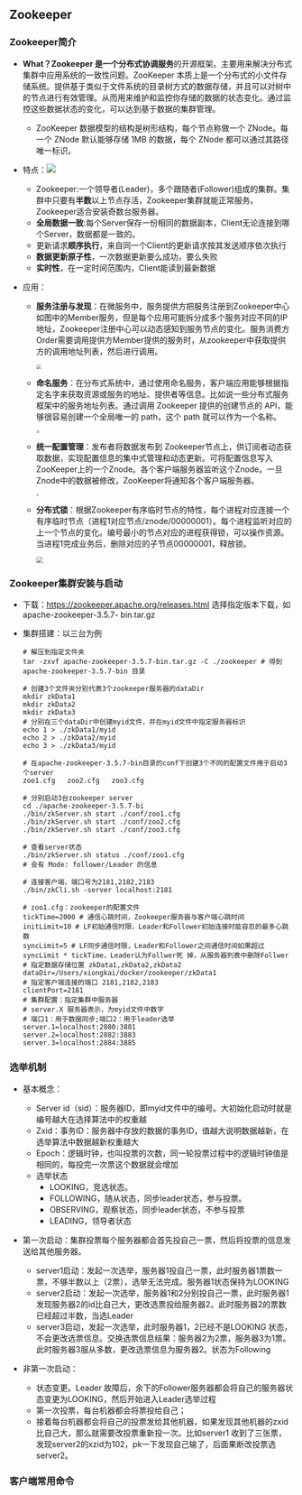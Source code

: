 ## Zookeeper



### Zookeeper简介

- **What？**Zookeeper 是一个**分布式协调服务**的开源框架。主要用来解决分布式集群中应用系统的一致性问题。ZooKeeper 本质上是一个分布式的小文件存储系统。提供基于类似于文件系统的目录树方式的数据存储，并且可以对树中的节点进行有效管理。从而用来维护和监控你存储的数据的状态变化。通过监控这些数据状态的变化，可以达到基于数据的集群管理。

  - ZooKeeper 数据模型的结构是树形结构，每个节点称做一个 ZNode。每一个 ZNode 默认能够存储 1MB 的数据，每个 ZNode 都可以通过其路径唯一标识。

- 特点：![](https://raw.githubusercontent.com/Xiongkai-Wang/photos/main/zookeeper-overview.png)

  - Zookeeper:一个领导者(Leader)，多个跟随者(Follower)组成的集群。集群中只要有**半数**以上节点存活，Zookeeper集群就能正常服务。Zookeeper适合安装奇数台服务器。
  - **全局数据一致**:每个Server保存一份相同的数据副本，Client无论连接到哪个Server，数据都是一致的。
  - 更新请求**顺序执行**，来自同一个Client的更新请求按其发送顺序依次执行
  - **数据更新原子性**，一次数据更新要么成功，要么失败
  - **实时性**，在一定时间范围内，Client能读到最新数据

- 应用：

  - **服务注册与发现**：在微服务中，服务提供方把服务注册到Zookeeper中心如图中的Member服务，但是每个应用可能拆分成多个服务对应不同的IP地址，Zookeeper注册中心可以动态感知到服务节点的变化。服务消费方Order需要调用提供方Member提供的服务时，从zookeeper中获取提供方的调用地址列表，然后进行调用。

    <img src="https://raw.githubusercontent.com/Xiongkai-Wang/photos/main/zookeeper-serviceRegistry.jpg" style="zoom:50%;" />

  - **命名服务**：在分布式系统中，通过使用命名服务，客户端应用能够根据指定名字来获取资源或服务的地址、提供者等信息。比如说一些分布式服务框架中的服务地址列表。通过调用 Zookeeper 提供的创建节点的 API，能够很容易创建一个全局唯一的 path，这个 path 就可以作为一个名称。

    <img src="https://raw.githubusercontent.com/Xiongkai-Wang/photos/main/zookeeper-namingService.png"  style="zoom:33%;" />

  - **统一配置管理**：发布者将数据发布到 Zookeeper节点上，供订阅者动态获取数据，实现配置信息的集中式管理和动态更新。可将配置信息写入ZooKeeper上的一个Znode。各个客户端服务器监听这个Znode。一旦Znode中的数据被修改，ZooKeeper将通知各个客户端服务器。

    <img src="https://raw.githubusercontent.com/Xiongkai-Wang/photos/main/zookeeper-configCenter.png" style="zoom:25%;" />

  - **分布式锁**：根据Zookeeper有序临时节点的特性，每个进程对应连接一个有序临时节点（进程1对应节点/znode/00000001）。每个进程监听对应的上一个节点的变化。编号最小的节点对应的进程获得锁，可以操作资源。当进程1完成业务后，删除对应的子节点00000001，释放锁。

    <img src="https://raw.githubusercontent.com/Xiongkai-Wang/photos/main/zookeeper-distributedLock.jpg" style="zoom:70%;" />



### Zookeeper集群安装与启动

- 下载：https://zookeeper.apache.org/releases.html 选择指定版本下载，如apache-zookeeper-3.5.7- bin.tar.gz

- 集群搭建：以三台为例

  ```shell
  # 解压到指定文件夹
  tar -zxvf apache-zookeeper-3.5.7-bin.tar.gz -C ./zookeeper # 得到 apache-zookeeper-3.5.7-bin 目录
  
  # 创建3个文件夹分别代表3个zookeeper服务器的dataDir
  mkdir zkData1
  mkdir zkData2
  mkdir zkData3
  # 分别在三个dataDir中创建myid文件，并在myid文件中指定服务器标识
  echo 1 > ./zkData1/myid
  echo 2 > ./zkData2/myid
  echo 3 > ./zkData3/myid
  
  # 在apache-zookeeper-3.5.7-bin目录的conf下创建3个不同的配置文件用于启动3个server
  zoo1.cfg   zoo2.cfg   zoo3.cfg
  
  # 分别启动3台zookeeper server
  cd ./apache-zookeeper-3.5.7-bi
  ./bin/zkServer.sh start ./conf/zoo1.cfg 
  ./bin/zkServer.sh start ./conf/zoo2.cfg
  ./bin/zkServer.sh start ./conf/zoo3.cfg 
  
  # 查看server状态
  ./bin/zkServer.sh status ./conf/zoo1.cfg 
  # 会有 Mode: follower/Leader 的信息
  
  # 连接客户端，端口号为2181,2182,2183
  ./bin/zkCli.sh -server localhost:2181
  ```

  ```shell
  # zoo1.cfg：zookeeper的配置文件
  tickTime=2000 # 通信心跳时间，Zookeeper服务器与客户端心跳时间
  initLimit=10 # LF初始通信时限，Leader和Follower初始连接时能容忍的最多心跳数
  syncLimit=5 # LF同步通信时限，Leader和Follower之间通信时间如果超过syncLimit * tickTime，Leader认为Follwer死 掉，从服务器列表中删除Follwer
  # 指定数据存储位置 zkData1,zkData2,zkData2
  dataDir=/Users/xiongkai/docker/zookeeper/zkData1
  # 指定客户端连接的端口 2181,2182,2183
  clientPort=2181
  # 集群配置：指定集群中服务器
  # server.X 服务器表示，为myid文件中数字
  # 端口1：用于数据同步;端口2：用于leader选举
  server.1=localhost:2880:3881
  server.2=localhost:2882:3883
  server.3=localhost:2884:3885
  ```

  

### 选举机制

- 基本概念：

  - Server id（sid）：服务器ID，即myid文件中的编号。大初始化启动时就是编号越大在选择算法中的权重越
  - Zxid：事务ID：服务器中存放的数据的事务ID，值越大说明数据越新，在选举算法中数据越新权重越大
  - Epoch：逻辑时钟，也叫投票的次数，同一轮投票过程中的逻辑时钟值是相同的，每投完一次票这个数据就会增加
  - 选举状态
    - LOOKING，竞选状态。
    - FOLLOWING，随从状态，同步leader状态，参与投票。
    - OBSERVING，观察状态，同步leader状态，不参与投票
    - LEADING，领导者状态

- 第一次启动：集群投票每个服务器都会首先投自己一票，然后将投票的信息发送给其他服务器。

  - server1启动：发起一次选举，服务器1投自己一票，此时服务器1票数一票，不够半数以上（2票），选举无法完成。服务器1状态保持为LOOKING
  - server2启动：发起一次选举，服务器1和2分别投自己一票，此时服务器1发现服务器2的id比自己大，更改选票投给服务器2。此时服务器2的票数已经超过半数，当选Leader
  - server3启动，发起一次选举，此时服务器1，2已经不是LOOKING 状态，不会更改选票信息。交换选票信息结果：服务器2为2票，服务器3为1票。此时服务器3服从多数，更改选票信息为服务器2。状态为Following

- 非第一次启动：

  - 状态变更。Leader 故障后，余下的Follower服务器都会将自己的服务器状态变更为LOOKING，然后开始进入Leader选举过程
  - 第一次投票，每台机器都会将票投给自己；
  - 接着每台机器都会将自己的投票发给其他机器，如果发现其他机器的zxid比自己大，那么就需要改投票重新投一次。比如server1 收到了三张票，发现server2的xzid为102，pk一下发现自己输了，后面果断改投票选server2。

  

### 客户端常用命令

